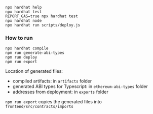 ```
npx hardhat help
npx hardhat test
REPORT_GAS=true npx hardhat test
npx hardhat node
npx hardhat run scripts/deploy.js
```

### How to run

```
npx hardhat compile
npm run generate-abi-types
npm run deploy
npm run export
```

Location of generated files:

-   compiled artifacts: in `artifacts` folder
-   generated ABI types for Typescript: in `ethereum-abi-types` folder
-   addresses from deployment: in `exports` folder

`npm run export` copies the generated files into `frontend/src/contracts/imports`
